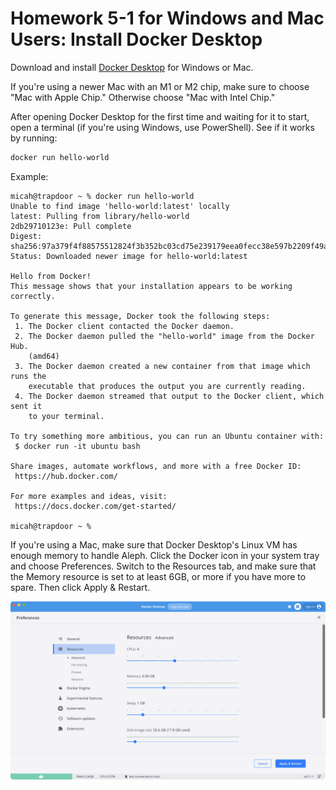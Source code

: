 # Homework 5-1 for Windows and Mac Users: Install Docker Desktop

Download and install [Docker Desktop](https://www.docker.com/products/docker-desktop) for Windows or Mac.

If you're using a newer Mac with an M1 or M2 chip, make sure to choose "Mac with Apple Chip." Otherwise choose "Mac with Intel Chip."

After opening Docker Desktop for the first time and waiting for it to start, open a terminal (if you're using Windows, use PowerShell). See if it works by running:

```sh
docker run hello-world
```

Example:

```
micah@trapdoor ~ % docker run hello-world
Unable to find image 'hello-world:latest' locally
latest: Pulling from library/hello-world
2db29710123e: Pull complete
Digest: sha256:97a379f4f88575512824f3b352bc03cd75e239179eea0fecc38e597b2209f49a
Status: Downloaded newer image for hello-world:latest

Hello from Docker!
This message shows that your installation appears to be working correctly.

To generate this message, Docker took the following steps:
 1. The Docker client contacted the Docker daemon.
 2. The Docker daemon pulled the "hello-world" image from the Docker Hub.
    (amd64)
 3. The Docker daemon created a new container from that image which runs the
    executable that produces the output you are currently reading.
 4. The Docker daemon streamed that output to the Docker client, which sent it
    to your terminal.

To try something more ambitious, you can run an Ubuntu container with:
 $ docker run -it ubuntu bash

Share images, automate workflows, and more with a free Docker ID:
 https://hub.docker.com/

For more examples and ideas, visit:
 https://docs.docker.com/get-started/

micah@trapdoor ~ %
```

If you're using a Mac, make sure that Docker Desktop's Linux VM has enough memory to handle Aleph. Click the Docker icon in your system tray and choose Preferences. Switch to the Resources tab, and make sure that the Memory resource is set to at least 6GB, or more if you have more to spare. Then click Apply & Restart.

![Increase Docker Desktop memory](./homework-5-1-macos-docker-settings.png)
